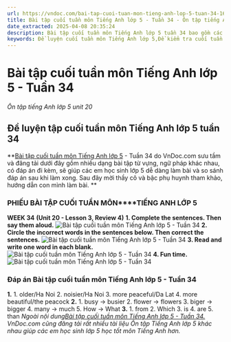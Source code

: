```yaml
---
url: https://vndoc.com/bai-tap-cuoi-tuan-mon-tieng-anh-lop-5-tuan-34-164734
title: Bài tập cuối tuần môn Tiếng Anh lớp 5 - Tuần 34 - Ôn tập tiếng Anh lớp 5 unit 20 - VnDoc.com
date_extracted: 2025-04-08 20:35:24
description: Bài tập cuối tuần môn Tiếng Anh lớp 5 tuần 34 bao gồm các dạng bài Tiếng Anh khác nhau có đáp án đi kèm, giúp các em học sinh hệ thống lại các kiến thức đã được học trong Lesson 3 Unit 20 và phần Review 4.
keywords: Đề luyện cuối tuần môn Tiếng Anh lớp 5,Đề kiểm tra cuối tuần môn tiếng anh lớp 5 tuần 34,Bài tập cuối tuần môn Tiếng anh lớp 5,giải bài tập tiếng anh 5,tiếng anh lớp 5,bài tập tiếng anh lớp 5,bài tập tiếng anh lớp 5 unit 20,Tiếng Anh 5 unit 20,tiếng anh 5 bài 20,bài tập cuối tuần môn tiếng Anh lớp 5 tuần 34,bài tập tiếng anh lớp 5 có đáp án,review 4
---
```


# Bài tập cuối tuần môn Tiếng Anh lớp 5 - Tuần 34
 _Ôn tập tiếng Anh lớp 5 unit 20_
## Đề luyện tập cuối tuần môn Tiếng Anh lớp 5 tuần 34
**[Bài tập cuối tuần môn Tiếng Anh lớp 5](<https://vndoc.com/bai-tap-cuoi-tuan-tieng-anh-lop5>) \- Tuần 34 do VnDoc.com sưu tầm và đăng tải dưới đây gồm nhiều dạng bài tập từ vựng, ngữ pháp khác nhau, có đáp án đi kèm, sẽ giúp các em học sinh lớp 5 dễ dàng làm bài và so sánh đáp án sau khi làm xong. Sau đây mời thầy cô và bậc phụ huynh tham khảo, hướng dẫn con mình làm bài. **
### **PHIẾU BÀI TẬP CUỐI TUẦN MÔN****TIẾNG ANH LỚP 5**
**WEEK 34**
**\(Unit 20 - Lesson 3, Review 4\)**
**1\. Complete the sentences. Then say them aloud.**
![Bài tập cuối tuần môn Tiếng Anh lớp 5 - Tuần 34](https://i.vdoc.vn/data/image/2019/02/21/bai-tap-cuoi-tuan-mon-tieng-anh-lop-5-tuan-34-1.jpg)
**2\. Circle the incorrect words in the sentences below. Then correct the sentences.**
![Bài tập cuối tuần môn Tiếng Anh lớp 5 - Tuần 34](https://i.vdoc.vn/data/image/2019/02/21/bai-tap-cuoi-tuan-mon-tieng-anh-lop-5-tuan-34-2.jpg)
**3\. Read and write one word in each blank.**
![Bài tập cuối tuần môn Tiếng Anh lớp 5 - Tuần 34](https://i.vdoc.vn/data/image/2019/02/21/bai-tap-cuoi-tuan-mon-tieng-anh-lop-5-tuan-34-3.jpg)
**4\. Fun time.**
![Bài tập cuối tuần môn Tiếng Anh lớp 5 - Tuần 34](https://i.vdoc.vn/data/image/2019/02/21/bai-tap-cuoi-tuan-mon-tieng-anh-lop-5-tuan-34-4.jpg)
### Đáp án Bài tập cuối tuần môn Tiếng Anh lớp 5 - Tuần 34
**1.**
1\. older/Ha Noi
2\. noisier/Ha Noi
3\. more peaceful/Da Lat
4\. more beautiful/the peacock
**2.**
1\. busy → busier
2\. flower → flowers
3\. biger → bigger
4\. many → much
5\. How → What
**3.**
1\. from 2. Which 3. is 4. are 5. than
 _Ngoài nội dung[Bài tập cuối tuần môn Tiếng Anh lớp 5 - Tuần 34.](<https://vndoc.com/bai-tap-cuoi-tuan-mon-tieng-anh-lop-5-tuan-34-164734>) VnDoc.com cũng đăng tải rất nhiều tài liệu Ôn tập Tiếng Anh lớp 5 khác nhau giúp các em học sinh lớp 5 học tốt môn Tiếng Anh hơn._
